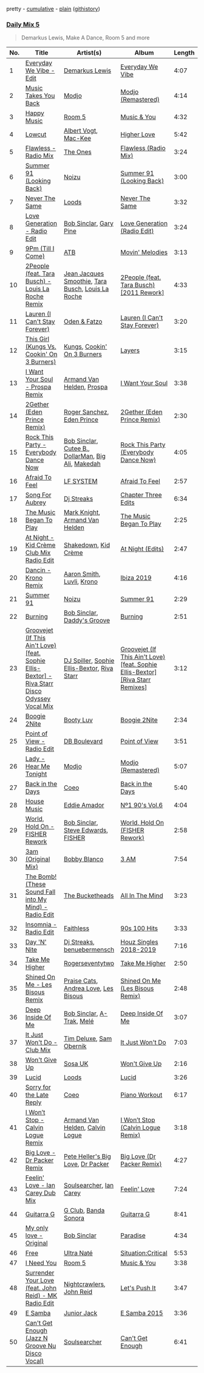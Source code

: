 pretty - [cumulative](/playlists/cumulative/Daily%20Mix%205.md) - [plain](/playlists/plain/37i9dQZF1E36TO0q54WsJv) ([githistory](https://github.githistory.xyz/vitokorn/spotify-playlist-archive/blob/master/playlists/plain/37i9dQZF1E36TO0q54WsJv))

### [Daily Mix 5](https://open.spotify.com/playlist/37i9dQZF1E36TO0q54WsJv)

> Demarkus Lewis, Make A Dance, Room 5 and more

| No. | Title | Artist(s) | Album | Length |
|---|---|---|---|---|
| 1 | [Everyday We Vibe - Edit](https://open.spotify.com/track/21vuoexN5Axcrsp1AjgBwF) | [Demarkus Lewis](https://open.spotify.com/artist/68fzfWiT3Mlyy93zT2mnyl) | [Everyday We Vibe](https://open.spotify.com/album/7FTdFjZmm10skd9yo8KYt7) | 4:07 |
| 2 | [Music Takes You Back](https://open.spotify.com/track/7z8sOQkzkoT9SCYQSWenjs) | [Modjo](https://open.spotify.com/artist/0AkpPlFLnr0VQwZQeMGht0) | [Modjo (Remastered)](https://open.spotify.com/album/0vwDxngkhZuwNbcxzebCXI) | 4:14 |
| 3 | [Happy Music](https://open.spotify.com/track/5vhxRPA36i9oGzSZKGpRa2) | [Room 5](https://open.spotify.com/artist/0AEbDFXbsssoSoC3pj91eq) | [Music & You](https://open.spotify.com/album/0RgHM6Ii7TsvTNicfHQ5mH) | 4:32 |
| 4 | [Lowcut](https://open.spotify.com/track/1twVQMXsjV9VhyhWgXDILE) | [Albert Vogt](https://open.spotify.com/artist/5tgYoM44sCZQI9pSG3utUI), [Mac-Kee](https://open.spotify.com/artist/70ZbCcTc1klXQJWlyYJOMS) | [Higher Love](https://open.spotify.com/album/6UKdIrv2bRp5HtnRf6hCYr) | 5:42 |
| 5 | [Flawless - Radio Mix](https://open.spotify.com/track/4YUDI60uPW9pbpDYTSe51x) | [The Ones](https://open.spotify.com/artist/59z0q3rlcVQoAPg7YbFbgv) | [Flawless (Radio Mix)](https://open.spotify.com/album/0YLmIFyPXCy1vai9iTwjUZ) | 3:24 |
| 6 | [Summer 91 (Looking Back)](https://open.spotify.com/track/4FEcEwbE2vsqhxbTPtiNTL) | [Noizu](https://open.spotify.com/artist/3VRyybsQu0MDG0F2LBxnv7) | [Summer 91 (Looking Back)](https://open.spotify.com/album/4QCh5emLRWuIg8CUzprNXm) | 3:00 |
| 7 | [Never The Same](https://open.spotify.com/track/52V5wpCwxwzWgNZczk0xRB) | [Loods](https://open.spotify.com/artist/1uF7AFfGahplhiaHEy9NNl) | [Never The Same](https://open.spotify.com/album/3YFUnFp5vvJDmGuepYiTgj) | 3:32 |
| 8 | [Love Generation - Radio Edit](https://open.spotify.com/track/7M13FwBAKWNa2jqcZeUhL6) | [Bob Sinclar](https://open.spotify.com/artist/5YFS41yoX0YuFY39fq21oN), [Gary Pine](https://open.spotify.com/artist/2cSQyZg5t274Y3Nv0uuwjd) | [Love Generation (Radio Edit)](https://open.spotify.com/album/18K5xK91s36fWgIcfzkcEt) | 3:24 |
| 9 | [9Pm (Till I Come)](https://open.spotify.com/track/1CgbwsrNDlFrRuk2ebQ7zr) | [ATB](https://open.spotify.com/artist/7jZM5w05mGhw6wTB1okhD9) | [Movin' Melodies](https://open.spotify.com/album/4DfD9bqzlfSbEf5kWgufPk) | 3:13 |
| 10 | [2People (feat. Tara Busch) - Louis La Roche Remix](https://open.spotify.com/track/5NULr84vgEdZiJJ4cHVy9A) | [Jean Jacques Smoothie](https://open.spotify.com/artist/2UKJP6JWLR0iJHvFU93VZ5), [Tara Busch](https://open.spotify.com/artist/1w0DBixkBeAOnPKCaNtUyR), [Louis La Roche](https://open.spotify.com/artist/0a03X57i18eG1yBzpmhZAs) | [2People (feat. Tara Busch) [2011 Rework]](https://open.spotify.com/album/0J5o2HvzESAEXqKQgJQo3g) | 4:33 |
| 11 | [Lauren (I Can't Stay Forever)](https://open.spotify.com/track/33tYADyL2aZctrvR59K1bQ) | [Oden & Fatzo](https://open.spotify.com/artist/2YEnrpAWWaNRFumgde1lLH) | [Lauren (I Can't Stay Forever)](https://open.spotify.com/album/3L1NLn5rcrmV4uVqgaoTI7) | 3:20 |
| 12 | [This Girl (Kungs Vs. Cookin' On 3 Burners)](https://open.spotify.com/track/1A8j067qyiNwQnZT0bzUpZ) | [Kungs](https://open.spotify.com/artist/7keGfmQR4X5w0two1xKZ7d), [Cookin' On 3 Burners](https://open.spotify.com/artist/726MxZBpkxnnoKl6aN7mmj) | [Layers](https://open.spotify.com/album/66KCBRiOFSs9bki2A15WlB) | 3:15 |
| 13 | [I Want Your Soul - Prospa Remix](https://open.spotify.com/track/2ZPiyBKaaV2UNmA4JIMW6O) | [Armand Van Helden](https://open.spotify.com/artist/3cQA9WH8liZfeja1DxcDYE), [Prospa](https://open.spotify.com/artist/6HabM2PUM519iIxervGWSb) | [I Want Your Soul](https://open.spotify.com/album/4MDFDohTmJMuuZzgVp8SnY) | 3:38 |
| 14 | [2Gether (Eden Prince Remix)](https://open.spotify.com/track/1GkFNhI8d1i5x5WTgRmFL6) | [Roger Sanchez](https://open.spotify.com/artist/1HT9k1ZSUL9IczSstOAgWJ), [Eden Prince](https://open.spotify.com/artist/31Eea8xaK1xAMyJy2iWE0z) | [2Gether (Eden Prince Remix)](https://open.spotify.com/album/25nm9x62YkDB5Rysc8Fh8h) | 2:30 |
| 15 | [Rock This Party - Everybody Dance Now](https://open.spotify.com/track/0Qn0i8df7Q76ej3RAXAtI2) | [Bob Sinclar](https://open.spotify.com/artist/5YFS41yoX0YuFY39fq21oN), [Cutee B.](https://open.spotify.com/artist/5PTDGbHPxxXf81RrubpIOO), [DollarMan](https://open.spotify.com/artist/0TsTesOYlZmHOLnFPLPKLZ), [Big Ali](https://open.spotify.com/artist/4LqXqd68BBoEk9RDYeS0ls), [Makedah](https://open.spotify.com/artist/0f5cjky3a6ee9e0WicpzhW) | [Rock This Party (Everybody Dance Now)](https://open.spotify.com/album/0FoptdZTKSUm6JU99XVKhO) | 4:05 |
| 16 | [Afraid To Feel](https://open.spotify.com/track/40SBS57su9xLiE1WqkXOVr) | [LF SYSTEM](https://open.spotify.com/artist/0HxX6imltnNXJyQhu4nsiO) | [Afraid To Feel](https://open.spotify.com/album/528LrHfHcB7PMAvyp8Obhp) | 2:57 |
| 17 | [Song For Aubrey](https://open.spotify.com/track/14McxDqSVSefbZQL7JJeCl) | [Dj Streaks](https://open.spotify.com/artist/67YkGjtw8rmC6Ck0GmoxFA) | [Chapter Three Edits](https://open.spotify.com/album/7lHxXbcZDjKMtJTcbQBYkN) | 6:34 |
| 18 | [The Music Began To Play](https://open.spotify.com/track/5jOhS3S7vTj9yQ4UmEk8qj) | [Mark Knight](https://open.spotify.com/artist/3h11MHQeCrcsUgRRijI1zL), [Armand Van Helden](https://open.spotify.com/artist/3cQA9WH8liZfeja1DxcDYE) | [The Music Began To Play](https://open.spotify.com/album/1RPFQ2LTLiHL7hxRwL8RZc) | 2:25 |
| 19 | [At Night - Kid Crème Club Mix Radio Edit](https://open.spotify.com/track/3UUeYZ2cYGYVhSwe1w9Bk7) | [Shakedown](https://open.spotify.com/artist/0vSfjPjAbekoehCpmy1RV1), [Kid Crème](https://open.spotify.com/artist/21LRoheW1z49N5d52wlQ5X) | [At Night (Edits)](https://open.spotify.com/album/4fPcBQe56NueKRr5gEzJqy) | 2:47 |
| 20 | [Dancin - Krono Remix](https://open.spotify.com/track/4IlqQhaxrGPxmg35YcXXuS) | [Aaron Smith](https://open.spotify.com/artist/77qukKzmdI5BeMBR7WGUrN), [Luvli](https://open.spotify.com/artist/6dqohi36avY0M9urnyhITr), [Krono](https://open.spotify.com/artist/17TFSnqADESRM8BPSaM5aB) | [Ibiza 2019](https://open.spotify.com/album/1EFQdXVbYzfSP1KQQoIOzj) | 4:16 |
| 21 | [Summer 91](https://open.spotify.com/track/7pARbCUoO1CTzU5ucMEaVF) | [Noizu](https://open.spotify.com/artist/3VRyybsQu0MDG0F2LBxnv7) | [Summer 91](https://open.spotify.com/album/4eAbd696nAHRZy2g6RwLhL) | 2:29 |
| 22 | [Burning](https://open.spotify.com/track/2uukIpWhy3xuVUqszUriov) | [Bob Sinclar](https://open.spotify.com/artist/5YFS41yoX0YuFY39fq21oN), [Daddy's Groove](https://open.spotify.com/artist/3kcQ94iDBwumLfddrCrse8) | [Burning](https://open.spotify.com/album/4WJekdXFvd7QXsbGW8aBpr) | 2:51 |
| 23 | [Groovejet (If This Ain't Love) [feat. Sophie Ellis-Bextor] - Riva Starr Disco Odyssey Vocal Mix](https://open.spotify.com/track/2UEXVjPTRYfnlapAqcOhMn) | [DJ Spiller](https://open.spotify.com/artist/6Ai7Oi56rJwoPAG8N2jsv6), [Sophie Ellis-Bextor](https://open.spotify.com/artist/2cBh5lVMg222FFuRU7EfDE), [Riva Starr](https://open.spotify.com/artist/1TRFAJu3Cw64APToZaGk9D) | [Groovejet (If This Ain't Love) [feat. Sophie Ellis-Bextor] [Riva Starr Remixes]](https://open.spotify.com/album/4yExxonxwjTDv6swgApKDA) | 3:12 |
| 24 | [Boogie 2Nite](https://open.spotify.com/track/5JPyJRqdmRggErhMnEpwS5) | [Booty Luv](https://open.spotify.com/artist/1RtyP3Yk376oIq4dB7VMzC) | [Boogie 2Nite](https://open.spotify.com/album/32X8uLgBiRxuGYBtMu8XNa) | 2:34 |
| 25 | [Point of View - Radio Edit](https://open.spotify.com/track/1Jlt67b4oOhCoFW9GQwL9T) | [DB Boulevard](https://open.spotify.com/artist/17jVKTope5TIJoBQBTzaxj) | [Point of View](https://open.spotify.com/album/4DsEZFC6juc9cUhMSK8DXi) | 3:51 |
| 26 | [Lady - Hear Me Tonight](https://open.spotify.com/track/49X0LAl6faAusYq02PRAY6) | [Modjo](https://open.spotify.com/artist/0AkpPlFLnr0VQwZQeMGht0) | [Modjo (Remastered)](https://open.spotify.com/album/0vwDxngkhZuwNbcxzebCXI) | 5:07 |
| 27 | [Back in the Days](https://open.spotify.com/track/7dfnhWFCXP3tOuZdQ4HGjl) | [Coeo](https://open.spotify.com/artist/3OoNpyvA82LedOZWG3WE8Z) | [Back in the Days](https://open.spotify.com/album/2pkAHzyNNZND9XeVSSPvFd) | 5:40 |
| 28 | [House Music](https://open.spotify.com/track/0ZxX4qIvHWeF8hzyBewUEA) | [Eddie Amador](https://open.spotify.com/artist/4d4BTB5YOMdDyTCgU1boCN) | [Nº1 90's Vol.6](https://open.spotify.com/album/5xm9jQURZlrk0zZrUhQb2i) | 4:04 |
| 29 | [World, Hold On - FISHER Rework](https://open.spotify.com/track/6quGF3Kvzd5WYEEuCmvCe1) | [Bob Sinclar](https://open.spotify.com/artist/5YFS41yoX0YuFY39fq21oN), [Steve Edwards](https://open.spotify.com/artist/2SwhNukah1MYpLR594PnuC), [FISHER](https://open.spotify.com/artist/1VJ0briNOlXRtJUAzoUJdt) | [World, Hold On (FISHER Rework)](https://open.spotify.com/album/5a5yqCyb7xF3Hklvlwc3t3) | 2:58 |
| 30 | [3am (Original Mix)](https://open.spotify.com/track/0SY8pE3gyQqt6nfNlF6ok7) | [Bobby Blanco](https://open.spotify.com/artist/05OszJbavEzLgYxlU2iPnE) | [3 AM](https://open.spotify.com/album/4PcvgmEQ34mRVibPlWALM0) | 7:54 |
| 31 | [The Bomb! (These Sound Fall into My Mind) - Radio Edit](https://open.spotify.com/track/4OIMUs3KgUh77mjzJ8I5f9) | [The Bucketheads](https://open.spotify.com/artist/1yjuFciXmV3NaPCzwwHclC) | [All In The Mind](https://open.spotify.com/album/3t0ikM09Ql8IhLSLmk7OwU) | 3:23 |
| 32 | [Insomnia - Radio Edit](https://open.spotify.com/track/7gWc0QEt2hoIkMv3XxPY1T) | [Faithless](https://open.spotify.com/artist/5T4UKHhr4HGIC0VzdZQtAE) | [90s 100 Hits](https://open.spotify.com/album/6odcotWv2xd7NP7RrGBS5b) | 3:33 |
| 33 | [Day 'N' Nite](https://open.spotify.com/track/2BeInbvK9KLJVKGyNKmyne) | [Dj Streaks](https://open.spotify.com/artist/67YkGjtw8rmC6Ck0GmoxFA), [benuebermensch](https://open.spotify.com/artist/0uUs9vPhqgn1j0QY36ujfh) | [Houz Singles 2018-2019](https://open.spotify.com/album/4OcYHGPNxN5NpzGlnML7b7) | 7:16 |
| 34 | [Take Me Higher](https://open.spotify.com/track/2MpCEq9bEikX3ITxwCtO5g) | [Rogerseventytwo](https://open.spotify.com/artist/4DTuZFCphyCfWCJkN6SdxB) | [Take Me Higher](https://open.spotify.com/album/0gUZlW4gSdmzfhZAALtTKs) | 2:50 |
| 35 | [Shined On Me - Les Bisous Remix](https://open.spotify.com/track/19epP6oORIcgBguKGdF7lo) | [Praise Cats](https://open.spotify.com/artist/69W0aldHPYkHgQFCv54fBc), [Andrea Love](https://open.spotify.com/artist/3WClgwP2nm5MpJA21mlbYO), [Les Bisous](https://open.spotify.com/artist/0s2WMcDT7MPu0HnoxzX3OW) | [Shined On Me (Les Bisous Remix)](https://open.spotify.com/album/3zx2jLBsC87PTFw9ELHPCM) | 2:48 |
| 36 | [Deep Inside Of Me](https://open.spotify.com/track/2Ri0Qu7xCrxLRviLC2wo6x) | [Bob Sinclar](https://open.spotify.com/artist/5YFS41yoX0YuFY39fq21oN), [A-Trak](https://open.spotify.com/artist/3TaUSUXn41GixL7zbvrIDt), [Melé](https://open.spotify.com/artist/6EZO7Baz0SIFskWTO1GHqX) | [Deep Inside Of Me](https://open.spotify.com/album/0mxRqyRNmZk6KgOfLrF9jA) | 3:07 |
| 37 | [It Just Won't Do - Club Mix](https://open.spotify.com/track/2c2uSilY2qo1iTiBZGEfpK) | [Tim Deluxe](https://open.spotify.com/artist/7mEVrXcsq3PjsKT3BXnhp0), [Sam Obernik](https://open.spotify.com/artist/0ZHSfpEoLBzYzQXYEhWSvJ) | [It Just Won't Do](https://open.spotify.com/album/7eJ3wq74Uk6JuNlil9CFEd) | 7:03 |
| 38 | [Won't Give Up](https://open.spotify.com/track/0vzFXALHDIRhclu5xdxuEX) | [Sosa UK](https://open.spotify.com/artist/3JlN0MeWVJq0vjvsvWCRZ5) | [Won't Give Up](https://open.spotify.com/album/6HsI4o2yvGgRibuMLHWOO0) | 2:16 |
| 39 | [Lucid](https://open.spotify.com/track/6jDBcOvnjHpC4RqzzTm2tv) | [Loods](https://open.spotify.com/artist/1uF7AFfGahplhiaHEy9NNl) | [Lucid](https://open.spotify.com/album/6gn97WtvblYVAdMZBwaM60) | 3:26 |
| 40 | [Sorry for the Late Reply](https://open.spotify.com/track/280INXTMW8fvXbcWWifuWV) | [Coeo](https://open.spotify.com/artist/3OoNpyvA82LedOZWG3WE8Z) | [Piano Workout](https://open.spotify.com/album/6TKZ3buSWmY6KBaUMtphFd) | 6:17 |
| 41 | [I Won’t Stop - Calvin Logue Remix](https://open.spotify.com/track/5ngqtg2o94sOswo5jjBKVQ) | [Armand Van Helden](https://open.spotify.com/artist/3cQA9WH8liZfeja1DxcDYE), [Calvin Logue](https://open.spotify.com/artist/6yMiYiZl198h7j4cZrp5lr) | [I Won’t Stop (Calvin Logue Remix)](https://open.spotify.com/album/3BgEXGlGekwLTmPPiCRJal) | 3:18 |
| 42 | [Big Love - Dr Packer Remix](https://open.spotify.com/track/6mVzfuCgSNUcjm0dAXA5cQ) | [Pete Heller's Big Love](https://open.spotify.com/artist/1KIT43QU793ZmRpuuQYrpy), [Dr Packer](https://open.spotify.com/artist/46hILKsILU34lUxKKftyVm) | [Big Love (Dr Packer Remix)](https://open.spotify.com/album/2jHQsfX7tRGDubTefcTvIv) | 4:27 |
| 43 | [Feelin' Love - Ian Carey Dub Mix](https://open.spotify.com/track/0YsBYnxAvrGKBHTa3aBybr) | [Soulsearcher](https://open.spotify.com/artist/37eRNhw77Tm4Ois5CezSvY), [Ian Carey](https://open.spotify.com/artist/2QFXAOEj2ow8a3xVkD8Ntg) | [Feelin' Love](https://open.spotify.com/album/7BITh5z8Yd8Utd17zIsv8W) | 7:24 |
| 44 | [Guitarra G](https://open.spotify.com/track/1PDOZrlUSmXKEAe2xEnPDP) | [G Club](https://open.spotify.com/artist/4lWFAIiZWIht08nC49NFnK), [Banda Sonora](https://open.spotify.com/artist/4NfqzDNH8uZrcIIlURQgbg) | [Guitarra G](https://open.spotify.com/album/7mNrr4w1UocR5Dk0h1YlVt) | 8:41 |
| 45 | [My only love - Original](https://open.spotify.com/track/4VJsBxqe4axxwAjbpLVj71) | [Bob Sinclar](https://open.spotify.com/artist/5YFS41yoX0YuFY39fq21oN) | [Paradise](https://open.spotify.com/album/2ZHeCVucwVH7H3qC4abtTd) | 4:34 |
| 46 | [Free](https://open.spotify.com/track/5RC9olve1FVs1bnIneatm8) | [Ultra Naté](https://open.spotify.com/artist/1cK2Abwkni7m51wJCSGllN) | [Situation:Critical](https://open.spotify.com/album/5k8evXM0YJNZpCQ0dMXGCJ) | 5:53 |
| 47 | [I Need You](https://open.spotify.com/track/4XZmqEoBdCKSCIgKND32by) | [Room 5](https://open.spotify.com/artist/0AEbDFXbsssoSoC3pj91eq) | [Music & You](https://open.spotify.com/album/0RgHM6Ii7TsvTNicfHQ5mH) | 3:38 |
| 48 | [Surrender Your Love (feat. John Reid) - MK Radio Edit](https://open.spotify.com/track/6ydsGIVXGqo4kXvgASZjbz) | [Nightcrawlers](https://open.spotify.com/artist/1gALaWbNDnwS2ECV09sn2A), [John Reid](https://open.spotify.com/artist/0pIk0qMYxCngTtC4Od3zV8) | [Let's Push It](https://open.spotify.com/album/2geyI5kX5zZ9ozUXrNw8m4) | 3:47 |
| 49 | [E Samba](https://open.spotify.com/track/5Wt1AxOij0QzGOf8mwSUlO) | [Junior Jack](https://open.spotify.com/artist/583EYzsIVCz1HsEKZbuJ1k) | [E Samba 2015](https://open.spotify.com/album/0z0dAsbWdbllN8Pct8ULAG) | 3:36 |
| 50 | [Can't Get Enough (Jazz N Groove Nu Disco Vocal)](https://open.spotify.com/track/2uBz3uQQGVNADIJ7Z6U4bl) | [Soulsearcher](https://open.spotify.com/artist/37eRNhw77Tm4Ois5CezSvY) | [Can't Get Enough](https://open.spotify.com/album/6DZRjWOhvrKPhskYeCi2Jm) | 6:41 |